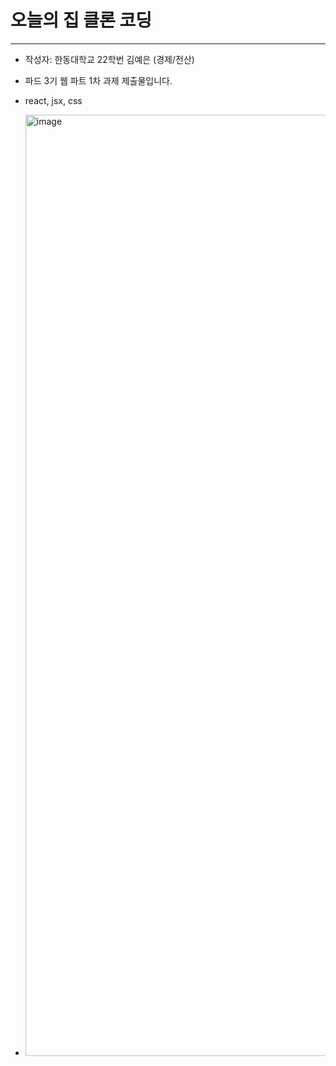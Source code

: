 # 오늘의 집 클론 코딩

---
+ 작성자: 한동대학교 22학번 김예은 (경제/전산)
+ 파드 3기 웹 파트 1차 과제 제출물입니다.
+ react, jsx, css

+ <img width="1506" alt="image" src="https://github.com/3rd-PARD-WEB-PART/KIMYEEUN/assets/145086605/3deabe16-a32b-4da6-9d5e-d22c94326215">
